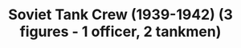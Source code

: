 ---
layout: product
title: "Soviet Tank Crew (1939-1942)    (3 figures - 1 officer, 2 tankmen)                                                                                                                         "
price: "TBA" 
desc: "N/A"
img_path: "/assets/img/ICM 35181.webp"
brand: "N/A"
available: false
special_offer: false
new: false
soon: false
cat: "010000"
subcat: "013600"
subsubcat: "0N/A"
sifra: "ICM 35181"
popular: false
---